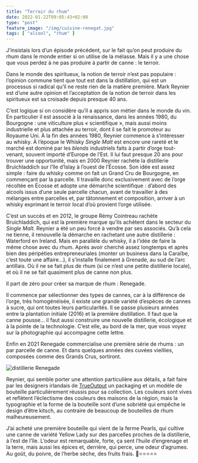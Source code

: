 ```yaml
---
title: "Terroir du rhum"
date: 2022-01-22T09:05:43+02:00
type: "post"
feature_image: "/img/cuisine-renegat.jpg"
tags: [ "alcool", "rhum" ]
---
```


J’insistais lors d’un épisode précédent, sur le fait qu’on peut produire du rhum dans le monde entier si on utilise de la mélasse. Mais il y a une chose que vous perdez à ne pas produire à partir de canne : le terroir.<!--more-->

Dans le monde des spiritueux, la notion de terroir n’est pas populaire : l’opinion commune tient que tout est dans la distillation, qui est un processus si radical qu’il ne reste rien de la matière première. Mark Reynier est d’une autre opinion et l’acceptation de la notion de terroir dans les spiritueux est sa croisade depuis presque 40 ans.

C’est logique si on considère qu’il a appris son métier dans le monde du vin. En particulier il est associé à la renaissance, dans les années 1980, du Bourgogne : une viticulture plus « scientifique », mais aussi moins industrielle et plus attachée au terroir, dont il se fait le promoteur au Royaume Uni. À la fin des années 1980, Reynier commence à s’intéresser au whisky. À l’époque le Whisky _Single Malt_ est encore une rareté et le marché est dominé par les _blends_ industriels faits à partir d’orge tout-venant, souvent importé d’Europe de l’Est. Il lui faut presque 20 ans pour trouver une opportunité, mais en 2000 Reynier rachète la distillerie Bruichladdich sur l’île d’Islay à l’ouest de l’Écosse. Son idée est assez simple : faire du whisky comme on fait un Grand Cru de Bourgogne, en commençant par la parcelle. Il travaille donc exclusivement avec de l’orge récoltée en Écosse et adopte une démarche scientifique : d’abord des alcools issus d’une seule parcelle chacun, avant de travailler à des mélanges entre parcelles et, par tâtonnement et composition, arriver à un whisky exprimant le terroir local d’où provient l’orge utilisée.

C’est un succès et en 2012, le groupe Rémy Cointreau rachète Bruichladdich, qui est la première marque qu’ils achètent dans le secteur du _Single Malt_. Reynier a été un peu forcé à vendre par ses associés. Qu’à cela ne tienne, il renouvelle la démarche en rachetant une autre distillerie : Waterford en Ireland. Mais en parallèle du whisky, il a l’idée de faire la même chose avec du rhum. Après avoir cherché assez longtemps et après bien des péripéties entrepreneuriales (monter un business dans la Caraïbe, c’est toute une affaire…), il s’installe finalement à Grenade, au sud de l’arc antillais. Où il ne se fait plus de rhum (si ce n’est une petite distillerie locale), et où il ne se fait quasiment plus de canne non plus.

Il part de zéro pour créer sa marque de rhum : Renegade.

Il commence par sélectionner des types de cannes, car à la différence de l’orge, très homogénéisée, il existe une grande variété d’espèces de cannes à sucre, qui ont toutes leurs particularités. Il se passe plusieurs années entre la plantation initiale (2016) et la première distillation. Il faut que la canne pousse… il faut aussi construire une nouvelle distillerie, écologique et à la pointe de la technologie. C’est elle, au bord de la mer, que vous voyez sur la photographie qui accompagne cette lettre.

Enfin en 2021 Renegade commercialise une première série de rhums : un par parcelle de canne. Et dans quelques années des cuvées vieillies, composées comme des Grands Crus, sortiront.

![distillerie Renegade](/img/cuisine-renegat2.jpg)

Reynier, qui semble porter une attention particulière aux détails, a fait faire par les designers irlandais de [TrueOutput](https://www.trueoutput.com/) un packaging et un modèle de bouteille particulièrement réussis pour sa collection. Les couleurs sont vives et reflètent l’éclectisme des couleurs des maisons de la région, mais la typographie et la forme de la bouteille sont d’une sobriété qui empêche le design d’être kitsch, au contraire de beaucoup de bouteilles de rhum malheureusement.

J’ai acheté une première bouteille qui vient de la ferme Pearls, qui cultive une canne de variété Yellow Lady sur des parcelles proches de la distillerie, à l’est de l’île. L’odeur est remarquable, forte, ça sent l’huile d’engrenage et la terre, mais aussi les épices et, derrière, qui perce, une odeur d’agrumes. Au goût, du poivre, de l’herbe sèche, des fruits frais. 🍹⭐⭐⭐⭐⭐